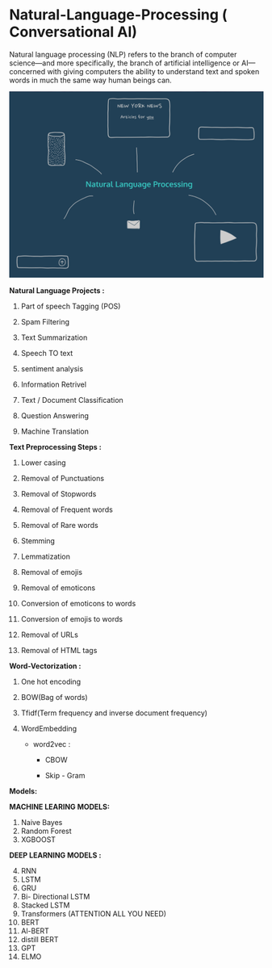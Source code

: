 # Natural-Language-Processing ( Conversational AI)

Natural language processing (NLP) refers to the branch of computer science—and more specifically, the branch of artificial intelligence or AI—concerned with giving computers the ability to understand text and spoken words in much the same way human beings can.


![image](https://github.com/BALAJIHARIDASAN/Natural-Language-Processing/blob/main/nlp.gif)



**Natural Language Projects :**

1. Part of speech Tagging (POS)

2. Spam Filtering

3. Text Summarization

4. Speech TO text

5. sentiment analysis

6. Information Retrivel

7. Text / Document Classification

8. Question Answering

9. Machine Translation 



**Text Preprocessing Steps :**

1. Lower casing

2. Removal of Punctuations

3. Removal of Stopwords

4. Removal of Frequent words

5. Removal of Rare words

6. Stemming

7. Lemmatization

8. Removal of emojis

9. Removal of emoticons

10. Conversion of emoticons to words

11. Conversion of emojis to words

12. Removal of URLs

13. Removal of HTML tags




**Word-Vectorization :**

1. One hot encoding

2. BOW(Bag of words)

3. Tfidf(Term frequency and inverse document frequency)

4. WordEmbedding 

    - word2vec :

        - CBOW

        - Skip - Gram


**Models:**

**MACHINE LEARING MODELS:**

1. Naive Bayes
2. Random Forest
3. XGBOOST

**DEEP LEARNING MODELS :**

4. RNN
5. LSTM
6. GRU
7. Bi- Directional LSTM
8. Stacked LSTM
9. Transformers (ATTENTION ALL YOU NEED)
10. BERT
11. Al-BERT
12. distill BERT
13. GPT
14. ELMO

